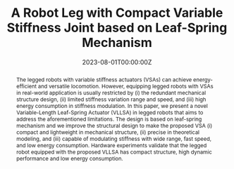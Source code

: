---
title: "A Robot Leg with Compact Variable Stiffness Joint based on Leaf-Spring Mechanism"
authors:
- Lei Yu
- admin
- Siying Qin
- Yuqing Chen
date: "2023-08-01T00:00:00Z"
doi: ""

# Schedule page publish date (NOT publication's date).
publishDate: "2022-09-01T00:00:00Z"

# Publication type.
# Legend: 0 = Uncategorized; 1 = Conference paper; 2 = Journal article;
# 3 = Preprint / Working Paper; 4 = Report; 5 = Book; 6 = Book section;
# 7 = Thesis; 8 = Patent
publication_types: ["3"]

# Publication name and optional abbreviated publication name.
publication: "*arXiv preprint*"
publication_short: ""

abstract: The legged robots with variable stiffness actuators (VSAs) can achieve energy-efficient and versatile locomotion. However, equipping legged robots with VSAs in real-world application is usually restricted by (i) the redundant mechanical structure design, (ii) limited stiffness variation range and speed, and (iii) high energy consumption in stiffness modulation. In this paper, we present a novel Variable-Length Leaf-Spring Actuator (VLLSA) in legged robots that aims to address the aforementioned limitations. The design is based on leaf-spring mechanism and we improve the structural design to make the proposed VSA (i) compact and lightweight in mechanical structure, (ii) precise in theoretical modeling, and (iii) capable of modulating stiffness with wide range, fast speed, and low energy consumption. Hardware experiments validate that the legged robot equipped with the proposed VLLSA has compact structure, high dynamic performance and low energy consumption.
# Summary. An optional shortened abstract.
summary: Lorem ipsum dolor sit amet, consectetur adipiscing elit. Duis posuere tellus ac convallis placerat. Proin tincidunt magna sed ex sollicitudin condimentum.

featured: false

# links:
# - name: ""
#   url: ""
url_pdf: https://arxiv.org/abs/2308.13988

# Featured image
# To use, add an image named `featured.jpg/png` to your page's folder. 

# Associated Projects (optional).
#   Associate this publication with one or more of your projects.
#   Simply enter your project's folder or file name without extension.
#   E.g. `internal-project` references `content/project/internal-project/index.md`.
#   Otherwise, set `projects: []`.
projects: 
- leaf_spring

# Slides (optional).
#   Associate this publication with Markdown slides.
#   Simply enter your slide deck's filename without extension.
#   E.g. `slides: "example"` references `content/slides/example/index.md`.
#   Otherwise, set `slides: ""`.
# slides: example
---